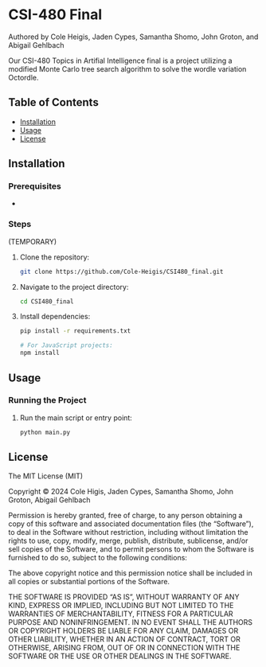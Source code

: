 # CSI-480 Final
Authored by Cole Heigis, Jaden Cypes, Samantha Shomo, John Groton, and Abigail Gehlbach

Our CSI-480 Topics in Artifial Intelligence final is a project utilizing a modified Monte Carlo tree search algorithm to solve the wordle variation Octordle.

## Table of Contents

- [Installation](#installation)
- [Usage](#usage)
- [License](#license)

## Installation

### Prerequisites
- 

### Steps
(TEMPORARY)
1. Clone the repository:
    ```bash
    git clone https://github.com/Cole-Heigis/CSI480_final.git
    ```
2. Navigate to the project directory:
    ```bash
    cd CSI480_final
    ```
3. Install dependencies:
    ```bash
    pip install -r requirements.txt

    # For JavaScript projects:
    npm install
    ```

## Usage

### Running the Project
1. Run the main script or entry point:
    ```bash
    python main.py
    ```
## License

The MIT License (MIT)

Copyright © 2024 Cole Higis, Jaden Cypes, Samantha Shomo, John Groton, Abigail Gehlbach

Permission is hereby granted, free of charge, to any person obtaining a copy of this software and associated documentation files (the “Software”), to deal in the Software without restriction, including without limitation the rights to use, copy, modify, merge, publish, distribute, sublicense, and/or sell copies of the Software, and to permit persons to whom the Software is furnished to do so, subject to the following conditions:

The above copyright notice and this permission notice shall be included in all copies or substantial portions of the Software.

THE SOFTWARE IS PROVIDED “AS IS”, WITHOUT WARRANTY OF ANY KIND, EXPRESS OR IMPLIED, INCLUDING BUT NOT LIMITED TO THE WARRANTIES OF MERCHANTABILITY, FITNESS FOR A PARTICULAR PURPOSE AND NONINFRINGEMENT. IN NO EVENT SHALL THE AUTHORS OR COPYRIGHT HOLDERS BE LIABLE FOR ANY CLAIM, DAMAGES OR OTHER LIABILITY, WHETHER IN AN ACTION OF CONTRACT, TORT OR OTHERWISE, ARISING FROM, OUT OF OR IN CONNECTION WITH THE SOFTWARE OR THE USE OR OTHER DEALINGS IN THE SOFTWARE.


